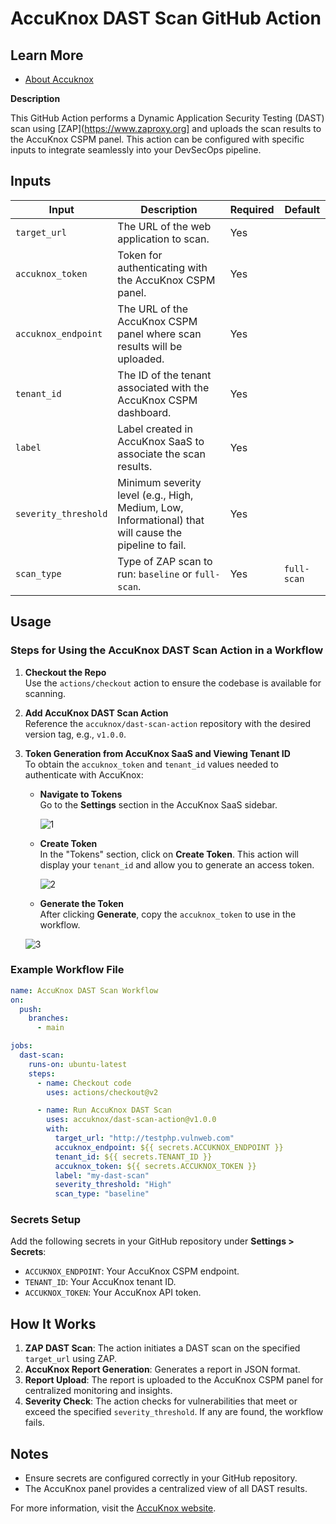 

# AccuKnox DAST Scan GitHub Action

## Learn More

- [About Accuknox](https://www.accuknox.com/)

**Description**  

This GitHub Action performs a Dynamic Application Security Testing (DAST) scan using [ZAP](https://www.zaproxy.org] and uploads the scan results to the AccuKnox CSPM panel. This action can be configured with specific inputs to integrate seamlessly into your DevSecOps pipeline.

## Inputs

| Input               | Description                                                                                                  | Required  | Default       |
|---------------------|--------------------------------------------------------------------------------------------------------------|-----------|---------------|
| `target_url`        | The URL of the web application to scan.                                                                      | Yes       |               |
| `accuknox_token`    | Token for authenticating with the AccuKnox CSPM panel.                                                       | Yes       |               |
| `accuknox_endpoint` | The URL of the AccuKnox CSPM panel where scan results will be uploaded.                                      | Yes       |               |
| `tenant_id`         | The ID of the tenant associated with the AccuKnox CSPM dashboard.                                            | Yes       |               |
| `label`             | Label created in AccuKnox SaaS to associate the scan results.                                                | Yes       |               |
| `severity_threshold`| Minimum severity level (e.g., High, Medium, Low, Informational) that will cause the pipeline to fail.       | Yes       |               |
| `scan_type`         | Type of ZAP scan to run: `baseline` or `full-scan`.                                                          | Yes       | `full-scan`   |

## Usage

### Steps for Using the AccuKnox DAST Scan Action in a Workflow

1. **Checkout the Repo**  
   Use the `actions/checkout` action to ensure the codebase is available for scanning.

2. **Add AccuKnox DAST Scan Action**  
   Reference the `accuknox/dast-scan-action` repository with the desired version tag, e.g., `v1.0.0`.

3. **Token Generation from AccuKnox SaaS and Viewing Tenant ID**  
   To obtain the `accuknox_token` and `tenant_id` values needed to authenticate with AccuKnox:
   
   - **Navigate to Tokens**  
     Go to the **Settings** section in the AccuKnox SaaS sidebar.

     ![1](https://github.com/udit-uniyal/container-scan-action/assets/115368361/8f4e188b-d9f3-4404-83af-134d5dc1417a)
   
   - **Create Token**  
     In the "Tokens" section, click on **Create Token**. This action will display your `tenant_id` and allow you to generate an access token.

     ![2](https://github.com/udit-uniyal/container-scan-action/assets/115368361/296bc611-acb8-4918-9d6b-3a8ec7733377)
   
   - **Generate the Token**  
     After clicking **Generate**, copy the `accuknox_token` to use in the workflow.

   ![3](https://github.com/udit-uniyal/container-scan-action/assets/115368361/16032af0-bcac-4787-8f2a-a3fa0edc6ec6)

### Example Workflow File

```yaml
name: AccuKnox DAST Scan Workflow
on:
  push:
    branches:
      - main

jobs:
  dast-scan:
    runs-on: ubuntu-latest
    steps:
      - name: Checkout code
        uses: actions/checkout@v2

      - name: Run AccuKnox DAST Scan
        uses: accuknox/dast-scan-action@v1.0.0
        with:
          target_url: "http://testphp.vulnweb.com"
          accuknox_endpoint: ${{ secrets.ACCUKNOX_ENDPOINT }}
          tenant_id: ${{ secrets.TENANT_ID }}
          accuknox_token: ${{ secrets.ACCUKNOX_TOKEN }}
          label: "my-dast-scan"
          severity_threshold: "High"
          scan_type: "baseline"
```

### Secrets Setup

Add the following secrets in your GitHub repository under **Settings > Secrets**:

- `ACCUKNOX_ENDPOINT`: Your AccuKnox CSPM endpoint.
- `TENANT_ID`: Your AccuKnox tenant ID.
- `ACCUKNOX_TOKEN`: Your AccuKnox API token.

## How It Works

1. **ZAP DAST Scan**: The action initiates a DAST scan on the specified `target_url` using ZAP.
2. **AccuKnox Report Generation**: Generates a report in JSON format.
3. **Report Upload**: The report is uploaded to the AccuKnox CSPM panel for centralized monitoring and insights.
4. **Severity Check**: The action checks for vulnerabilities that meet or exceed the specified `severity_threshold`. If any are found, the workflow fails.

## Notes

- Ensure secrets are configured correctly in your GitHub repository.
- The AccuKnox panel provides a centralized view of all DAST results.

For more information, visit the [AccuKnox website](https://www.accuknox.com/).
